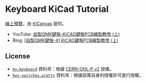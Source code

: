 # Keyboard KiCad Tutorial

[線上預覽](https://kicanvas.org/?github=https%3A%2F%2Fgithub.com%2Fsiderakb%2Fkeyboard-kicad-tutorial%2Ftree%2Fmain%2Fmy-keyboard)，由 [KiCanvas](https://github.com/theacodes/kicanvas) 提供。

- YouTube: [自製QMK鍵盤-KiCAD鍵盤PCB繪製教學  (上)](https://youtu.be/DOluUYmqIs4)
- Blog: [[自製QMK鍵盤-4] KiCAD鍵盤PCB繪製教學  (上)](https://ziteh.github.io/posts/diyqmkkeyboard-pcb-layout-sch/)

## License

- [`my-keyboard`](./my-keyboard/) 資料夾：根據 [CERN-OHL-P v2](./LICENSE) 授權。
- [`key-switches.pretty`](https://github.com/siderakb/key-switches.pretty) 資料夾：根據該庫自身的授權許可進行授權。
